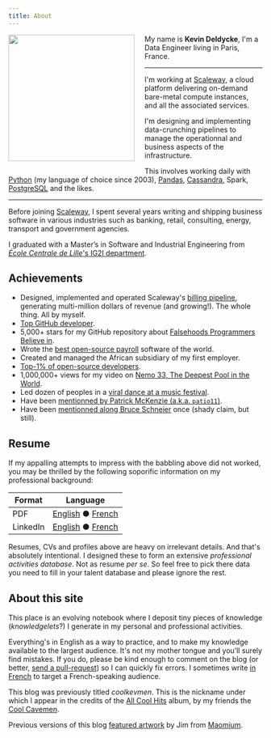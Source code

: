 ```yaml
---
title: About
---
```


<img class="thumbnail" width="250px"
style="float: left; margin-right: 20px; margin-bottom: 20px"
src="/uploads/2015/profile-photo.jpg"/>

My name is **Kevin Deldycke**, I'm a Data Engineer living in Paris, France.

---------

I'm working at [Scaleway](https://scaleway.com), a cloud platform delivering
on-demand bare-metal compute instances, and all the associated services.

I'm designing and implementing data-crunching pipelines to manage the
operationnal and business aspects of the infrastructure.

This involves working daily with [Python]({tag}python) (my language of choice
since 2003), [Pandas]({tag}pandas), [Cassandra]({tag}cassandra), Spark,
[PostgreSQL]({tag}postgresql) and the likes.

---------

Before joining [Scaleway](https://scaleway.com), I spent several years writing
and shipping business software in various industries such as banking, retail,
consulting, energy, transport and government agencies.

I graduated with a Master’s in Software and Industrial Engineering from
[*École Centrale de Lille*'s IG2I
department](https://www.ec-lille.fr/en/degree/ig2l-en.html).


## Achievements

- Designed, implemented and operated Scaleway's [billing
pipeline](https://scaleway.com/faq/billing/), generating
multi-million dollars of revenue (and growing!). The whole
thing. All by myself.
- [Top GitHub
developer](https://kevin.deldycke.com/2017/04/github-top-developer/).
- 5,000+ stars for my GitHub repository about [Falsehoods Programmers Believe
in](https://github.com/kdeldycke/awesome-falsehood).
- Wrote the [best open-source
payroll](https://kevin.deldycke.com/2008/06/best-open-source-payroll-software/)
software of the world.
- Created and managed the African subsidiary of my first employer.
- [Top-1% of open-source
developers](https://kevin.deldycke.com/2011/03/top-1-percent-open-source-developer/).
- 1,000,000+ views for my video on [Nemo 33, The Deepest Pool in the
World](https://www.youtube.com/watch?v=-sfFKZ2PvlE).
- Led dozen of peoples in a [viral dance at a music
festival](https://kevin.deldycke.com/2013/09/vieilles-charrues/).
- Have been [mentionned by Patrick McKenzie (a.k.a.
`patio11`)](https://twitter.com/patio11/status/813894523772207104).
- Have been [mentionned along Bruce
Schneier](https://twitter.com/kdeldycke/status/792066994640150528) once (shady
claim, but still).


## Resume

If my appalling attempts to impress with the babbling above did not worked, you
may be thrilled by the following soporific information on my professional
background:

Format | Language
---|---
PDF | [English](https://docs.google.com/a/deldycke.com/document/export?format=pdf&id=1XaJgwRAhxHDuBSD-JqE--8WKGx0uTasa6IOU4IFBeKg) ● [French](https://docs.google.com/a/deldycke.com/document/export?format=pdf&id=1JYITJ3JU9WYvQXWlpGqLO9LzhcfAxiqJSsV8WyVhyyY)
LinkedIn | [English](https://linkedin.com/in/kevindeldycke/en) ● [French](https://linkedin.com/in/kevindeldycke/fr)

Resumes, CVs and profiles above are heavy on irrelevant details. And that's
absolutely intentional. I designed these to form an extensive *professional
activities database*. Not as resume _per se_. So feel free to pick there
data you need to fill in your talent database and please ignore the rest.


## About this site

This place is an evolving notebook where I deposit tiny pieces of knowledge
(*knowledgelets*?) I generate in my personal and professional activities.

Everything's in English as a way to practice, and to make my knowledge
available to the largest audience. It's not my mother tongue and you’ll surely
find mistakes. If you do, please be kind enough to comment on the blog (or
better, [send a
pull-request](https://github.com/kdeldycke/kevin-deldycke-blog/pulls)) so I can
quickly fix errors. I sometimes write [in French]({category}francais) to target
a French-speaking audience.

This blog was previously titled *coolkevmen*. This is the nickname under which
I appear in the credits of the [All Cool
Hits](https://coolcavemen.com/disc/all-cool-hits/) album, by my friends the
[Cool Cavemen](https://coolcavemen.com).

Previous versions of this blog [featured
artwork](https://kevin.deldycke.com/2011/01/new-blog-header-and-tiny-wordpress-theme-customizations/)
by Jim from [Maomium](https://maomium.com).
